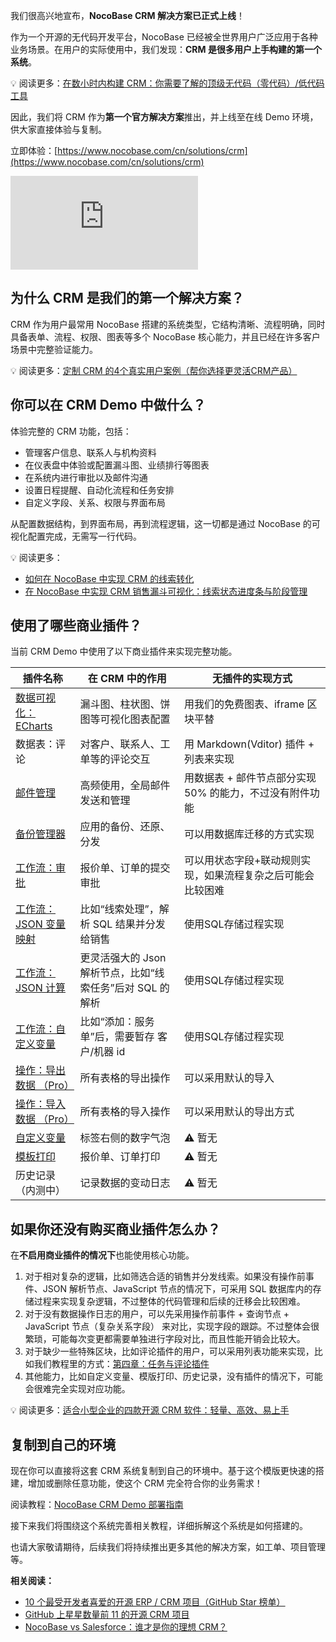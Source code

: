 我们很高兴地宣布，**NocoBase CRM  解决方案已正式上线**！

作为一个开源的无代码开发平台，NocoBase 已经被全世界用户广泛应用于各种业务场景。在用户的实际使用中，我们发现：**CRM 是很多用户上手构建的第一个系统**。

💡 阅读更多：[在数小时内构建 CRM：你需要了解的顶级无代码（零代码）/低代码工具](https://www.nocobase.com/cn/blog/low-code-no-code-crm-builder)

因此，我们将 CRM 作为**第一个官方解决方案**推出，并上线至在线 Demo 环境，供大家直接体验与复制。

立即体验：[https://www.nocobase.com/cn/solutions/crm](https://www.nocobase.com/cn/solutions/crm)

<iframe src="https://player.bilibili.com/player.html?isOutside=true&aid=114857223390547&bvid=BV1hJuHzHEg9&cid=31055940933&p=1" scrolling="no" border="0" frameborder="no" framespacing="0" allowfullscreen="true"></iframe>

## 为什么 CRM 是我们的第一个解决方案？

CRM 作为用户最常用 NocoBase 搭建的系统类型，它结构清晰、流程明确，同时具备表单、流程、权限、图表等多个 NocoBase 核心能力，并且已经在许多客户场景中完整验证能力。

💡 阅读更多：[定制 CRM 的4个真实用户案例（帮你选择更灵活CRM产品）](https://www.nocobase.com/cn/blog/custom-crm-case-studies)

## 你可以在 CRM Demo 中做什么？

体验完整的 CRM 功能，包括：

* 管理客户信息、联系人与机构资料
* 在仪表盘中体验或配置漏斗图、业绩排行等图表
* 在系统内进行审批以及邮件沟通
* 设置日程提醒、自动化流程和任务安排
* 自定义字段、关系、权限与界面布局

从配置数据结构，到界面布局，再到流程逻辑，这一切都是通过 NocoBase 的可视化配置完成，无需写一行代码。

💡 阅读更多：

* [如何在 NocoBase 中实现 CRM 的线索转化](https://www.nocobase.com/cn/tutorials/how-to-implement-lead-conversion-in-nocobase)
* [在 NocoBase 中实现 CRM 销售漏斗可视化：线索状态进度条与阶段管理](https://www.nocobase.com/cn/tutorials/nocobase-crm-sales-pipeline-visualization-lead-status-progress-bar)

## 使用了哪些商业插件？

当前 CRM Demo 中使用了以下商业插件来实现完整功能。


| 插件名称                                                                                            | 在 CRM 中的作用                                             | 无插件的实现方式                                            |
| --------------------------------------------------------------------------------------------------- | ----------------------------------------------------------- | ----------------------------------------------------------- |
| [数据可视化：ECharts](https://docs-cn.nocobase.com/handbook/data-visualization-echarts)             | 漏斗图、柱状图、饼图等可视化图表配置                        | 用我们的免费图表、iframe 区块平替                           |
| 数据表：评论                                                                                        | 对客户、联系人、工单等的评论交互                            | 用 Markdown(Vditor) 插件 + 列表来实现                       |
| [邮件管理](https://docs-cn.nocobase.com/handbook/email-manager/usage-admin)                         | 高频使用，全局邮件发送和管理                                | 用数据表 + 邮件节点部分实现 50% 的能力，不过没有附件功能    |
| [备份管理器](https://docs-cn.nocobase.com/handbook/backups)                                         | 应用的备份、还原、分发                                      | 可以用数据库迁移的方式实现                                  |
| [工作流：审批](https://docs-cn.nocobase.com/handbook/workflow/triggers/approval)                    | 报价单、订单的提交审批                                      | 可以用状态字段+联动规则实现，如果流程复杂之后可能会比较困难 |
| [工作流：JSON 变量映射](https://docs-cn.nocobase.com/handbook/workflow/nodes/json-variable-mapping) | 比如“线索处理”，解析 SQL 结果并分发给销售                 | 使用SQL存储过程实现                                         |
| [工作流：JSON 计算](https://docs-cn.nocobase.com/handbook/workflow/nodes/json-query)                | 更灵活强大的 Json 解析节点，比如“线索任务”后对 SQL 的解析 | 使用SQL存储过程实现                                         |
| [工作流：自定义变量](https://docs-cn.nocobase.com/handbook/workflow/nodes/variable)                 | 比如“添加：服务单”后，需要暂存 客户/机器 id               | 使用SQL存储过程实现                                         |
| [操作：导出数据 （Pro）](https://docs-cn.nocobase.com/handbook/action-export-pro)                   | 所有表格的导出操作                                          | 可以采用默认的导入                                          |
| [操作：导入数据 （Pro）](https://docs-cn.nocobase.com/handbook/action-import-pro)                   | 所有表格的导入操作                                          | 可以采用默认的导出方式                                      |
| [自定义变量](https://docs-cn.nocobase.com/handbook/custom-variables)                                | 标签右侧的数字气泡                                          | ⚠️ 暂无                                                   |
| [模板打印](https://docs-cn.nocobase.com/handbook/action-template-print)                             | 报价单、订单打印                                            | ⚠️ 暂无                                                   |
| 历史记录（内测中）                                                                                  | 记录数据的变动日志                                          | ⚠️ 暂无                                                   |

## 如果你还没有购买商业插件怎么办？

在**不启用商业插件的情况下**也能使用核心功能。

1. 对于相对复杂的逻辑，比如筛选合适的销售并分发线索。如果没有操作前事件、JSON 解析节点、JavaScript 节点的情况下，可采用 SQL 数据库内的存储过程来实现复杂逻辑，不过整体的代码管理和后续的迁移会比较困难。
2. 对于没有数据操作日志的用户，可以先采用操作前事件 + 查询节点 + JavaScript 节点（复杂关系字段） 来对比，实现字段的跟踪。不过整体会很繁琐，可能每次变更都需要单独进行字段对比，而且性能开销会比较大。
3. 对于缺少一些特殊区块，比如评论插件的用户，可以采用列表功能来实现，比如我们教程里的方式：[第四章：任务与评论插件](https://www.nocobase.com/cn/tutorials/task-tutorial-plugin-use#422-%E6%96%B9%E6%B3%95%E4%BA%8C%E8%87%AA%E5%AE%9A%E4%B9%89%E8%AF%84%E8%AE%BA%E8%A1%A8)
4. 其他能力，比如自定义变量、模版打印、历史记录，没有插件的情况下，可能会很难完全实现对应功能。

💡 阅读更多：[适合小型企业的四款开源 CRM 软件：轻量、高效、易上手](https://www.nocobase.com/cn/blog/the-best-4-crm-software-for-small-businesses)

## 复制到自己的环境

现在你可以直接将这套 CRM 系统复制到自己的环境中。基于这个模版更快速的搭建，增加或删除任意功能，使这个 CRM 完全符合你的业务需求！

阅读教程：[NocoBase CRM Demo 部署指南](https://www.nocobase.com/cn/tutorials/nocobase-crm-demo-deployment-guide)

接下来我们将围绕这个系统完善相关教程，详细拆解这个系统是如何搭建的。

也请大家敬请期待，后续我们将持续推出更多其他的解决方案，如工单、项目管理等。

**相关阅读：**

* [10 个最受开发者喜爱的开源 ERP / CRM 项目（GitHub Star 榜单）](https://www.nocobase.com/cn/blog/top-10-most-starred-open-source-erp-and-crm-on-github)
* [GitHub 上星星数量前 11 的开源 CRM 项目](https://www.nocobase.com/cn/blog/github-open-source-crm-projects)
* [NocoBase vs Salesforce：谁才是你的理想 CRM？](https://www.nocobase.com/cn/blog/nocobase-vs-salesforce)
